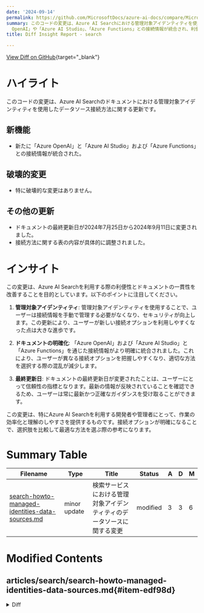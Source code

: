 ```yaml
---
date: '2024-09-14'
permalink: https://github.com/MicrosoftDocs/azure-ai-docs/compare/MicrosoftDocs:022de22...MicrosoftDocs:3b0d11e
summary: このコードの変更は、Azure AI Searchにおける管理対象アイデンティティを使用したデータソース接続方法に関する更新です。新たに「Azure
  OpenAI」や「Azure AI Studio」、「Azure Functions」との接続情報が統合され、利便性が向上しました。特に破壊的な変更はなく、最終更新日も最新の情報に反映されています。この変更により、ユーザーは接続オプションをより簡単に理解でき、効率的に作業できるようになります。
title: Diff Insight Report - search

---
```


[View Diff on GitHub](https://github.com/MicrosoftDocs/azure-ai-docs/compare/MicrosoftDocs:022de22...MicrosoftDocs:3b0d11e){target="_blank"}

# ハイライト
このコードの変更は、Azure AI Searchのドキュメントにおける管理対象アイデンティティを使用したデータソース接続方法に関する更新です。

## 新機能
- 新たに「Azure OpenAI」と「Azure AI Studio」および「Azure Functions」との接続情報が統合された。

## 破壊的変更
- 特に破壊的な変更はありません。

## その他の更新
- ドキュメントの最終更新日が2024年7月25日から2024年9月11日に変更されました。
- 接続方法に関する表の内容が具体的に調整されました。

# インサイト
この変更は、Azure AI Searchを利用する際の利便性とドキュメントの一貫性を改善することを目的としています。以下のポイントに注目してください。

1. **管理対象アイデンティティ**: 管理対象アイデンティティを使用することで、ユーザーは接続情報を手動で管理する必要がなくなり、セキュリティが向上します。この更新により、ユーザーが新しい接続オプションを利用しやすくなった点は大きな進歩です。

2. **ドキュメントの明確化**: 「Azure OpenAI」および「Azure AI Studio」と「Azure Functions」を通じた接続情報がより明確に統合されました。これにより、ユーザーが異なる接続オプションを把握しやすくなり、適切な方法を選択する際の混乱が減少します。

3. **最終更新日**: ドキュメントの最終更新日が変更されたことは、ユーザーにとって信頼性の指標となります。最新の情報が反映されていることを確認できるため、ユーザーは常に最新かつ正確なガイダンスを受け取ることができます。

この変更は、特にAzure AI Searchを利用する開発者や管理者にとって、作業の効率化と理解のしやすさを提供するものです。接続オプションが明確になることで、選択肢を比較して最適な方法を選ぶ際の参考になります。

# Summary Table
|  Filename  | Type |    Title    | Status | A  | D  | M  |
|------------|------|-------------|--------|----|----|----|
| [search-howto-managed-identities-data-sources.md](#item-edf98d) | minor update | 検索サービスにおける管理対象アイデンティティのデータソースに関する変更 | modified | 3 | 3 | 6 | 


# Modified Contents
## articles/search/search-howto-managed-identities-data-sources.md{#item-edf98d}

<details>
<summary>Diff</summary>
````diff
@@ -11,7 +11,7 @@ ms.custom:
   - ignite-2023
   - build-2024
 ms.topic: how-to
-ms.date: 07/25/2024
+ms.date: 09/11/2024
 ---
 
 # Configure a search service to connect using a managed identity in Azure AI Search
@@ -48,13 +48,13 @@ A search service uses Azure Storage as an indexer data source and as a data sink
 | [Debug sessions (hosted in Azure Storage)](cognitive-search-debug-session.md)	<sup>1</sup> | Yes | No |
 | [Enrichment cache (hosted in Azure Storage)](search-howto-incremental-index.md) <sup>1,</sup> <sup>2</sup> | Yes | Yes |
 | [Knowledge Store (hosted in Azure Storage)](knowledge-store-create-rest.md) <sup>1</sup>| Yes | Yes |
-| Connections to Azure OpenAI or Azure AI <sup>3</sup> | Yes | Yes |
+| Connections to Azure OpenAI, Azure AI Studio and Azure Functions via skills/vectorizers <sup>3</sup> | Yes | Yes |
 
 <sup>1</sup> For connectivity between search and storage, your network security configuration imposes constraints on which type of managed identity you can use. Only a system managed identity can be used for a same-region connection to storage via the trusted service exception or resource instance rule. See [Access to a network-protected storage account](search-indexer-securing-resources.md#access-to-a-network-protected-storage-account) for details.
 
 <sup>2</sup> AI search service currently can't connect to tables on a storage account that has [shared key access turned off](/azure/storage/common/shared-key-authorization-prevent).
 
-<sup>3</sup> Connections to Azure OpenAI or Azure AI include: [Custom skill](cognitive-search-custom-skill-interface.md), [Custom vectorizer](vector-search-vectorizer-custom-web-api.md), [Azure OpenAI embedding skill](cognitive-search-skill-azure-openai-embedding.md), [Azure OpenAI vectorizer](vector-search-how-to-configure-vectorizer.md), [AML skill](cognitive-search-aml-skill.md), [Azure AI Studio model catalog vectorizer](vector-search-vectorizer-azure-machine-learning-ai-studio-catalog.md), [Azure AI Vision multimodal embeddings skill](cognitive-search-skill-vision-vectorize.md), [Azure AI Vision vectorizer](vector-search-vectorizer-ai-services-vision.md).
+<sup>3</sup> Connections to Azure OpenAI,  Azure AI Studio and Azure Functions via skills/vectorizers include: [Custom skill](cognitive-search-custom-skill-interface.md), [Custom vectorizer](vector-search-vectorizer-custom-web-api.md), [Azure OpenAI embedding skill](cognitive-search-skill-azure-openai-embedding.md), [Azure OpenAI vectorizer](vector-search-how-to-configure-vectorizer.md), [AML skill](cognitive-search-aml-skill.md) and [Azure AI Studio model catalog vectorizer](vector-search-vectorizer-azure-machine-learning-ai-studio-catalog.md).
 
 ## Create a system managed identity
 
````
</details>

### Summary

```json
{
    "modification_type": "minor update",
    "modification_title": "検索サービスにおける管理対象アイデンティティのデータソースに関する変更"
}
```

### Explanation
この変更は、Azure AI Searchでの管理対象アイデンティティを用いた検索サービスの接続に関するドキュメントを更新しました。具体的には、最終更新日が2024年7月25日から2024年9月11日に変更され、接続方法に関する表の内容が調整されました。新しい表では、「Azure OpenAI」および「Azure AI Studio」と「Azure Functions」を通じた接続に関する情報が統合され、より明確な説明を提供しています。これにより、ユーザーがこれらの接続オプションを理解しやすくなり、ドキュメントの一貫性が向上しました。


